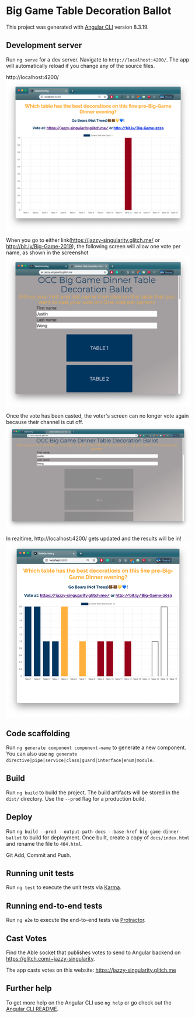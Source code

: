 # Big Game Table Decoration Ballot

This project was generated with [Angular CLI](https://github.com/angular/angular-cli) version 8.3.19.

## Development server

Run `ng serve` for a dev server. Navigate to `http://localhost:4200/`. The app will automatically reload if you change any of the source files.

http://localhost:4200/
![Alt text](https://github.com/JustinRWong/Big-Game-Table_Decoration_Ballot/blob/master/Screenshot%202020-04-13%20at%208.41.10%20PM.png?raw=true "Optional title")

When you go to either link(https://jazzy-singularity.glitch.me/ or http://bit.ly/Big-Game-2019), the following screen will allow one vote per name, as shown in the screenshot
![Alt text](https://github.com/JustinRWong/Big-Game-Table_Decoration_Ballot/blob/master/Screenshots/Screenshot%202020-04-13%20at%208.47.31%20PM.png?raw=true)

Once the vote has been casted, the voter's screen can no longer vote again because their channel is cut off. 
![Alt text](https://github.com/JustinRWong/Big-Game-Table_Decoration_Ballot/blob/master/Screenshots/Screenshot%202020-04-13%20at%208.48.07%20PM.png?raw=true)

In realtime, http://localhost:4200/ gets updated and the results will be in!
![Alt text](https://github.com/JustinRWong/Big-Game-Table_Decoration_Ballot/blob/master/Screenshots/Screenshot%202020-04-13%20at%208.50.14%20PM.png)

## Code scaffolding

Run `ng generate component component-name` to generate a new component. You can also use `ng generate directive|pipe|service|class|guard|interface|enum|module`.

## Build

Run `ng build` to build the project. The build artifacts will be stored in the `dist/` directory. Use the `--prod` flag for a production build.

## Deploy
Run `ng build --prod --output-path docs --base-href big-game-dinner-ballot` to build for deployment. Once built, create a copy of `docs/index.html` and rename the file to `404.html`. 

Git Add, Commit and Push. 

## Running unit tests

Run `ng test` to execute the unit tests via [Karma](https://karma-runner.github.io).

## Running end-to-end tests

Run `ng e2e` to execute the end-to-end tests via [Protractor](http://www.protractortest.org/).

## Cast Votes
Find the Able socket that publishes votes to send to Angular backend on https://glitch.com/~jazzy-singularity.

The app casts votes on this website: https://jazzy-singularity.glitch.me


## Further help

To get more help on the Angular CLI use `ng help` or go check out the [Angular CLI README](https://github.com/angular/angular-cli/blob/master/README.md).
